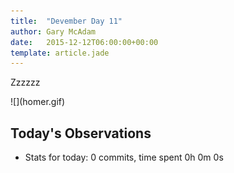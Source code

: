 ```yaml
---
title:  "Devember Day 11"
author: Gary McAdam
date:   2015-12-12T06:00:00+00:00
template: article.jade
---
```


Zzzzzz<span class="more"></span> 

<div class="img-responsive img-lg">
    ![](homer.gif)
</div>

## Today's Observations

 - Stats for today: 0 commits, time spent 0h 0m 0s